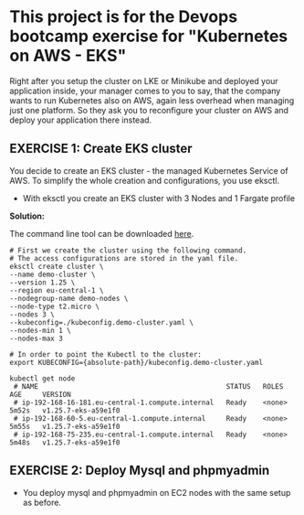 # This project is for the Devops bootcamp exercise for "Kubernetes on AWS - EKS"

Right after you setup the cluster on LKE or Minikube and deployed your application inside, your manager comes to you to say, that the company wants to run Kubernetes also on AWS, again less overhead when managing just one platform. So they ask you to reconfigure your cluster on AWS and deploy your application there instead.



## EXERCISE 1: Create EKS cluster

You decide to create an EKS cluster - the managed Kubernetes Service of AWS. To simplify the whole creation and configurations, you use eksctl.

* With eksctl you create an EKS cluster with 3 Nodes and 1 Fargate profile

**Solution:**

The command line tool can be downloaded [here](https://eksctl.io/).

    # First we create the cluster using the following command.
    # The access configurations are stored in the yaml file.
    eksctl create cluster \
    --name demo-cluster \
    --version 1.25 \
    --region eu-central-1 \
    --nodegroup-name demo-nodes \
    --node-type t2.micro \
    --nodes 3 \
    --kubeconfig=./kubeconfig.demo-cluster.yaml \
    --nodes-min 1 \
    --nodes-max 3

    # In order to point the Kubectl to the cluster:
    export KUBECONFIG={absolute-path}/kubeconfig.demo-cluster.yaml

    kubectl get node
     # NAME                                              STATUS   ROLES    AGE     VERSION
     # ip-192-168-16-181.eu-central-1.compute.internal   Ready    <none>   5m52s   v1.25.7-eks-a59e1f0
     # ip-192-168-60-5.eu-central-1.compute.internal     Ready    <none>   5m55s   v1.25.7-eks-a59e1f0
     # ip-192-168-75-235.eu-central-1.compute.internal   Ready    <none>   5m48s   v1.25.7-eks-a59e1f0

## EXERCISE 2: Deploy Mysql and phpmyadmin
* You deploy mysql and phpmyadmin on EC2 nodes with the same setup as before.